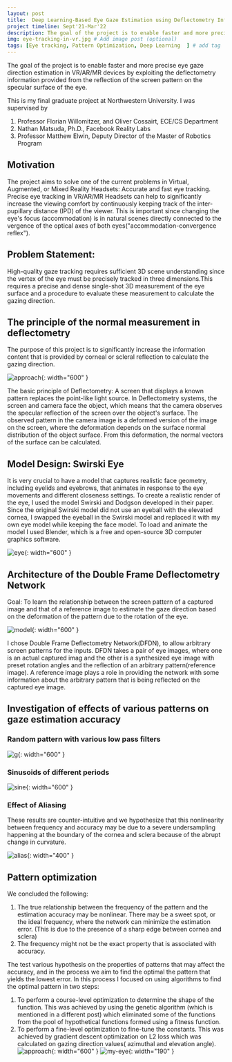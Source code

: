 ```yaml
---
layout: post
title:  Deep Learning-Based Eye Gaze Estimation using Deflectometry Information in VR/AR/MR Headsets
project timeline: Sept'21-Mar'22
description: The goal of the project is to enable faster and more precise eye gaze direction estimation in VR/AR/MR devices by exploiting the deflectometry information provided from the reflection of the screen pattern on the specular surface of the eye 
img: eye-tracking-in-vr.jpg # Add image post (optional)
tags: [Eye tracking, Pattern Optimization, Deep Learning  ] # add tag
---
```


The goal of the project is to enable faster and more precise eye gaze direction estimation in VR/AR/MR devices by exploiting the deflectometry information provided from the reflection of the screen pattern on the specular surface of the eye. 

This is my final graduate project at Northwestern University. I was supervised by 
1. Professor Florian Willomitzer, and Oliver Cossairt, ECE/CS Department
2. Nathan Matsuda, Ph.D., Facebook Reality Labs
3. Professor Matthew Elwin, Deputy Director of the Master of Robotics Program
 
## Motivation
The project aims to solve one of the current problems in Virtual, Augmented, or Mixed Reality
Headsets: Accurate and fast eye tracking. Precise eye tracking in VR/AR/MR Headsets can help to significantly increase the viewing comfort by continuously keeping track of the inter-pupillary distance (IPD) of the viewer. This is important since changing the eye's focus (accommodation) is in natural scenes directly connected to the vergence of the optical axes of both eyes("accommodation-convergence reflex").


## Problem Statement:
High-quality gaze tracking requires sufficient 3D scene understanding since the vertex of the eye must be precisely tracked
in three dimensions.This requires a precise and dense single-shot 3D measurement of the eye surface and a procedure to evaluate
these measurement to calculate the gazing direction.

##  The principle of the normal measurement in deflectometry
The purpose of this project is to significantly increase the information content that is provided by corneal or scleral reflection to calculate the gazing direction.

![approach](../assets/img/deflectometry.jpg){: width="600" }

The basic principle of Deflectometry: A screen that displays a known pattern replaces the point-like light source.
In Deflectometry systems, the screen and camera face the object, which means that the camera observes the specular reflection of the screen over
the object's surface. The observed pattern in the camera image is a deformed version of the image on the screen,
where the deformation depends on the surface normal distribution of the object surface. From this deformation,
the normal vectors of the surface can be calculated.


## Model Design: Swirski Eye 
It is very crucial to have a model that captures realistic face geometry, including eyelids and eyebrows, that animates in response to the eye movements and different closeness settings. To create a realistic render of the eye, I used the model Swirski and Dodgson developed in their paper. Since
the original Swirski model did not use an eyeball with the elevated cornea, I swapped the eyeball in the Swirski model and replaced it with my own eye model while keeping the face model.
To load and animate the model I used Blender, which is a free and open-source 3D computer graphics software.

![eye](../assets/img/eyemodel.gif){: width="600" }


<!-- ## Single Frame Deflectometry Network(SFDN) vs Double Frame Deflectometry (DFDN)
The project initially used SFDN which takes a single eye image as an input and predicts two rotation angles of the eye: azimuth and elevation
Drawback: SFDN can only work well with a fixed pattern that it was trained with.

To overcome this issue, I chose Double Frame Deflectometry Network(DFDN), to allow arbitrary screen patterns for the inputs


DFDN takes a pair of eye images, where one is an actual captured image and the other
is a synthesized eye image with preset rotation angles and the reflection of an arbitrary pattern(reference image)

A reference image plays a role in providing the network
with some information about the arbitrary pattern that is being reflected on the captured eye image. -->


## Architecture of the Double Frame Deflectometry Network

Goal: To learn the relationship between the screen pattern of a captured image and that of a reference image to estimate the gaze direction based on the deformation of the pattern due to the rotation of the eye.

![model](../assets/img/model.png){: width="600" }

I chose Double Frame Deflectometry Network(DFDN), to allow arbitrary screen patterns for the inputs. DFDN takes a pair of eye images, where one is an actual captured imag and the other is a synthesized eye image with preset rotation angles and the reflection of an arbitrary pattern(reference image). A reference image plays a role in providing the network with some information about the arbitrary pattern that is being reflected on the captured eye image.


## Investigation of effects of various patterns on gaze estimation accuracy


### Random pattern with various low pass filters
![g](../assets/img/gaussian.png){: width="600" }


### Sinusoids of different periods
![sine](../assets/img/sine.png){: width="600" }



### Effect of Aliasing 
These results are counter-intuitive and  we hypothesize that this nonlinearity between frequency and accuracy may be due to a severe undersampling happening at the boundary of the cornea and sclera because of the abrupt change in curvature.

![alias](../assets/img/alias_70.png){: width="400" }


## Pattern optimization
We concluded the following:
1. The true relationship between the frequency of the pattern and the estimation accuracy may be nonlinear. There may be a sweet spot, or the ideal frequency, where the network can minimize the estimation error. (This is due to the presence of a sharp edge between cornea and sclera)
2. The frequency might not be the exact property that is associated with accuracy.


The test various hypothesis on the properties of patterns that may affect the accuracy, and in the process we aim to find the optimal
the pattern that yields the lowest error.
In this process I focused on using algorithms to find the optimal pattern in two steps:
1. To perform a course-level optimization to determine the shape of the function. This was achieved by using the genetic algorithm (which is mentioned in a different post) which eliminated some of the functions from the pool of hypothetical functions formed using a fitness function.
2. To perform a fine-level optimization to fine-tune the constants. This was achieved by gradient descent optimization on L2 loss which was calculated on gazing direction values( azimuthal and elevation angle).
![approach](../assets/img/final.gif){: width="600" }
![my-eye](../assets/img/my-eye.png){: width="190" }


 





